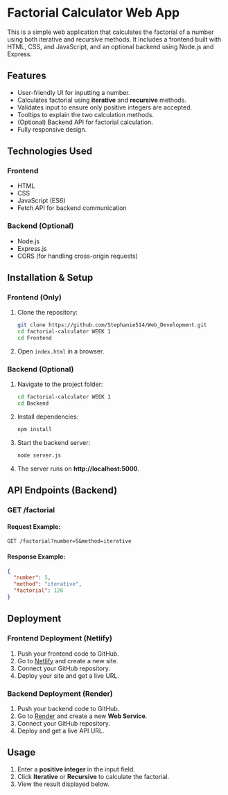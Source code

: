 # Factorial Calculator Web App

This is a simple web application that calculates the factorial of a number using both iterative and recursive methods. It includes a frontend built with HTML, CSS, and JavaScript, and an optional backend using Node.js and Express.

## Features
- User-friendly UI for inputting a number.
- Calculates factorial using **iterative** and **recursive** methods.
- Validates input to ensure only positive integers are accepted.
- Tooltips to explain the two calculation methods.
- (Optional) Backend API for factorial calculation.
- Fully responsive design.

## Technologies Used
### **Frontend**
- HTML
- CSS
- JavaScript (ES6)
- Fetch API for backend communication

### **Backend (Optional)**
- Node.js
- Express.js
- CORS (for handling cross-origin requests)

## Installation & Setup
### **Frontend (Only)**
1. Clone the repository:
   ```bash
   git clone https://github.com/Stephanie514/Web_Development.git
   cd factorial-calculator WEEK 1
   cd Frontend
   ```
2. Open `index.html` in a browser.

### **Backend (Optional)**
1. Navigate to the project folder:
   ```bash
   cd factorial-calculator WEEK 1
   cd Backend
   ```
2. Install dependencies:
   ```bash
   npm install
   ```
3. Start the backend server:
   ```bash
   node server.js
   ```
4. The server runs on **http://localhost:5000**.

## API Endpoints (Backend)
### **GET /factorial**
#### **Request Example:**
```http
GET /factorial?number=5&method=iterative
```
#### **Response Example:**
```json
{
  "number": 5,
  "method": "iterative",
  "factorial": 120
}
```

## Deployment
### **Frontend Deployment (Netlify)**
1. Push your frontend code to GitHub.
2. Go to [Netlify](https://www.netlify.com) and create a new site.
3. Connect your GitHub repository.
4. Deploy your site and get a live URL.

### **Backend Deployment (Render)**
1. Push your backend code to GitHub.
2. Go to [Render](https://render.com) and create a new **Web Service**.
3. Connect your GitHub repository.
4. Deploy and get a live API URL.

## Usage
1. Enter a **positive integer** in the input field.
2. Click **Iterative** or **Recursive** to calculate the factorial.
3. View the result displayed below.